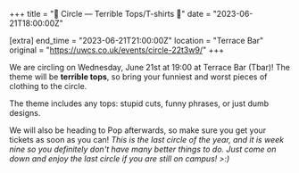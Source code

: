 +++
title = "👕 Circle — Terrible Tops/T-shirts 👚"
date = "2023-06-21T18:00:00Z"

[extra]
end_time = "2023-06-21T21:00:00Z"
location = "Terrace Bar"
original = "https://uwcs.co.uk/events/circle-22t3w9/"
+++

We are circling on Wednesday, June 21st at 19:00 at Terrace Bar (Tbar)! The theme will be **terrible tops**, so bring your funniest and worst pieces of clothing to the circle.

The theme includes any tops: stupid cuts, funny phrases, or just dumb designs.

We will also be heading to Pop afterwards, so make sure you get your tickets as soon as you can! *This is the last circle of the year, and it is week nine so you definitely don't have many better things to do. Just come on down and enjoy the last circle if you are still on campus! >:)*
